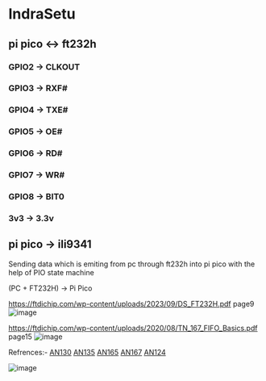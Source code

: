 # IndraSetu
## pi pico <-> ft232h
### GPIO2 -> CLKOUT
### GPIO3 -> RXF#
### GPIO4 -> TXE#

### GPIO5 -> OE#
### GPIO6 -> RD#
### GPIO7 -> WR#

### GPIO8 -> BIT0

### 3v3  -> 3.3v

## pi pico -> ili9341 

Sending data which is emiting from pc through ft232h into pi pico with the help of PIO state machine

(PC + FT232H) -> Pi Pico

https://ftdichip.com/wp-content/uploads/2023/09/DS_FT232H.pdf page9
![image](https://github.com/user-attachments/assets/8218383e-ef5a-4f15-b0bc-0f2af2ca4632)

https://ftdichip.com/wp-content/uploads/2020/08/TN_167_FIFO_Basics.pdf page15
![image](https://github.com/user-attachments/assets/0eba0862-4f97-4fa5-8e6f-982e1e37b466)

Refrences:-
[AN130](https://ftdichip.com/wp-content/uploads/2020/08/AN_130_FT2232H_Used_In_FT245-Synchronous-FIFO-Mode.pdf)
[AN135](https://www.ftdichip.com/Documents/AppNotes/AN_135_MPSSE_Basics.pdf)
[AN165](https://www.ftdichip.com/Documents/AppNotes/AN_165_Establishing_Synchronous_245_FIFO_Communications_using_a_Morph-IC-II.pdf)
[AN167](https://ftdichip.com/wp-content/uploads/2020/08/TN_167_FIFO_Basics.pdf)
[AN124](https://www.ftdichip.cn/Support/Documents/AppNotes/oldAN_124_User_Guide_For_FT_PROG.pdf)

![image](https://github.com/user-attachments/assets/4f92f040-8070-4615-b037-61b5e1fad24e)

